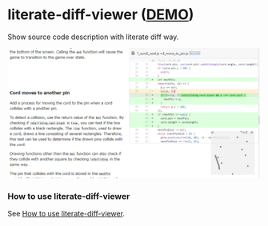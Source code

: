 # literate-diff-viewer ([DEMO](https://abagames.github.io/literate-diff-viewer/pinclimb/))

Show source code description with literate diff way.

<img src="./docs/screenshot.png" alt="screenshot"/>

### How to use literate-diff-viewer

See [How to use literate-diff-viewer](https://abagames.github.io/literate-diff-viewer/literate-diff-viewer/).
